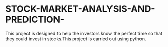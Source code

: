 # STOCK-MARKET-ANALYSIS-AND-PREDICTION-
This project is designed to help the investors know the perfect time so that they could invest in stocks.This project is carried out using python.
